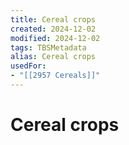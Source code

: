 ```yaml
---
title: Cereal crops
created: 2024-12-02
modified: 2024-12-02
tags: TBSMetadata
alias: Cereal crops
usedFor:
- "[[2957 Cereals]]"
---
```

# Cereal crops
